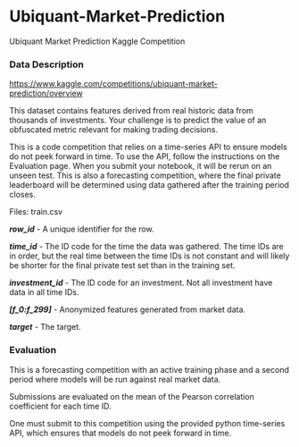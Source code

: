 # Ubiquant-Market-Prediction
Ubiquant Market Prediction Kaggle Competition

### Data Description

https://www.kaggle.com/competitions/ubiquant-market-prediction/overview


This dataset contains features derived from real historic data from thousands of investments. Your challenge is to predict the value of an obfuscated metric relevant for making trading decisions.

This is a code competition that relies on a time-series API to ensure models do not peek forward in time. To use the API, follow the instructions on the Evaluation page. When you submit your notebook, it will be rerun on an unseen test. This is also a forecasting competition, where the final private leaderboard will be determined using data gathered after the training period closes.

Files: train.csv

***row_id*** - A unique identifier for the row.

***time_id*** - The ID code for the time the data was gathered. The time IDs are in order, but the real time between the time IDs is not constant and will likely be shorter for the final private test set than in the training set.

***investment_id*** - The ID code for an investment. Not all investment have data in all time IDs.

***\[f_0:f_299\]*** - Anonymized features generated from market data.

***target*** - The target.

### Evaluation

This is a forecasting competition with an active training phase and a second period where models will be run against real market data.


Submissions are evaluated on the mean of the Pearson correlation coefficient for each time ID.

One must submit to this competition using the provided python time-series API, which ensures that models do not peek forward in time.

